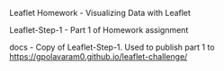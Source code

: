 Leaflet Homework - Visualizing Data with Leaflet

Leaflet-Step-1 - Part 1 of Homework assignment

docs - Copy of Leaflet-Step-1. Used to publish part 1 to https://gpolavaram0.github.io/leaflet-challenge/